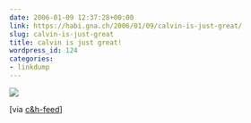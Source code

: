 ```yaml
---
date: 2006-01-09 12:37:28+00:00
link: https://habi.gna.ch/2006/01/09/calvin-is-just-great/
slug: calvin-is-just-great
title: calvin is just great!
wordpress_id: 124
categories:
- linkdump
---
```



![](https://assets.amuniversal.com/7fd2e520e0670131732c005056a9545d)


[via [c&h-feed](https://www.comicsrss.com/rss/calvinandhobbes.rss)]
